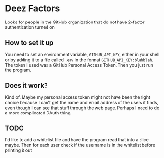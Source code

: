 # Deez Factors
Looks for people in the GitHub organization that do not have 2-factor
authentication turned on

## How to set it up
You need to set an environment variable, `GITHUB_API_KEY`, either in your
shell or by adding it to a file called `.env` in the format `GITHUB_API_KEY:blahblah`.
The token I used was a GitHub Personal Access Token. Then you just run the program.

## Does it work?
Kind of. Maybe my personal access token might not have been the right
choice because I can't get the name and email address of the users it finds,
even though I can see that stuff through the web page. Perhaps I need to do
a more complicated OAuth thing.

## TODO
I'd like to add a whitelist file and have the program read that into a slice
maybe. Then for each user check if the username is in the whitelist before
printing it out
